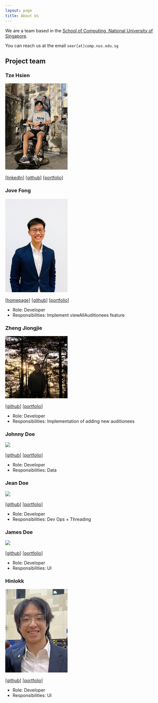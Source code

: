 ```yaml
---
layout: page
title: About Us
---
```


We are a team based in the [School of Computing, National University of Singapore](https://www.comp.nus.edu.sg).

You can reach us at the email `seer[at]comp.nus.edu.sg`

## Project team

### Tze Hsien

<img src="images/tzhsien.png" width="200px">

[[linkedIn](https://www.linkedin.com/in/tzehsien/)]
[[github](https://github.com/tzhsien)]
[[portfolio](team/tzehsien.md)]

### Jove Fong

<img src="images/jovefyl.png" width="200px">

[[homepage](https://www.linkedin.com/in/jovefong/)]
[[github](https://github.com/jovefyl)]
[[portfolio](team/johndoe.md)]

* Role: Developer
* Responsibilities: Implement viewAllAuditionees feature

### Zheng Jiongjie

<img src="images/zheng-jj.png" width="200px">

[[github](http://github.com/zheng-jj)]
[[portfolio](https://zhengjiongjie.com)]

* Role: Developer
* Responsibilities: Implementation of adding new auditionees

### Johnny Doe

<img src="images/johndoe.png" width="200px">

[[github](http://github.com/johndoe)] [[portfolio](team/johndoe.md)]

* Role: Developer
* Responsibilities: Data

### Jean Doe

<img src="images/johndoe.png" width="200px">

[[github](http://github.com/johndoe)]
[[portfolio](team/johndoe.md)]

* Role: Developer
* Responsibilities: Dev Ops + Threading

### James Doe

<img src="images/johndoe.png" width="200px">

[[github](http://github.com/johndoe)]
[[portfolio](team/johndoe.md)]

* Role: Developer
* Responsibilities: UI

### Hinlokk

<img src="images/Hinlokk.png" width="200px">

[[github](http://github.com/Hinlokk)]
[[portfolio](team/Hinlokk.md)]

* Role: Developer
* Responsibilities: UI
